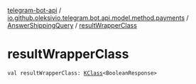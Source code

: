 [telegram-bot-api](../../index.md) / [io.github.oleksivio.telegram.bot.api.model.method.payments](../index.md) / [AnswerShippingQuery](index.md) / [resultWrapperClass](./result-wrapper-class.md)

# resultWrapperClass

`val resultWrapperClass: `[`KClass`](https://kotlinlang.org/api/latest/jvm/stdlib/kotlin.reflect/-k-class/index.html)`<BooleanResponse>`
